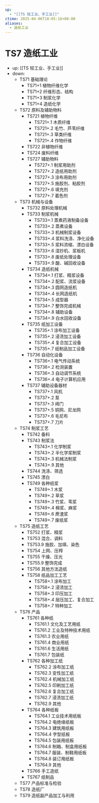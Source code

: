 ```yaml
---
up:
  - "[[TS 轻工业、手工业]]"
ctime: 2025-04-06T18:05:16+08:00
aliases:
  - 造纸工业
---
```


# TS7 造纸工业

- up: [[TS 轻工业、手工业]]
- down:	
	- TS71 基础理论
		- TS71+1 植物纤维化学
		- TS71+2 纤维形态、结构
		- TS71+3 制浆化学
		- TS71+4 造纸化学
	- TS72 原料及辅助物料
		- TS721 植物纤维
			- TS721+.1 木质纤维
			- TS721+.2 毛竹、芦苇纤维
			- TS721+.3 草类纤维
			- TS721+.4 作物纤维
		- TS722 非植物纤维
		- TS724 废料纤维
		- TS727 辅助物料
			- TS727+.1 制浆用助剂
			- TS727+.2 造纸用助剂
			- TS727+.3 涂布用助剂
			- TS727+.5 施胶剂、粘胶剂
			- TS727+.6 填充剂
			- TS727+.7 着色剂
	- TS73 机械与设备
		- TS732 原料处理机械
		- TS733 制浆机械
			- TS733+.1 蒸煮药液制备设备
			- TS733+.2 蒸煮设备
			- TS733+.3 机械制浆设备
			- TS733+.4 浆料洗涤、净化设备
			- TS733+.5 浆料浓缩、漂白设备
			- TS733+.6 湿抄机、浆板机
			- TS733+.8 废纸处理设备
			- TS733+.9 酸、碱回收设备
		- TS734 造纸机械
			- TS734+.1 打浆、精浆设备
			- TS734+.2 配浆、流浆设备
			- TS734+.3 圆网造纸机
			- TS734+.4 长网造纸机
			- TS734+.5 成型器
			- TS734+.7 整饰完成机械
			- TS734+.8 辅助设备
			- TS734+.9 白水回收设备
		- TS735 纸加工设备
			- TS735+.1 涂布加工设备
			- TS735+.2 浸渍加工设备
			- TS735+.4 复合加工设备
			- TS735+.7 纸制品加工设备
		- TS736 自动化设备
			- TS736+.1 电气传动系统
			- TS736+.2 检测装置
			- TS736+.3 自动调节系统
			- TS736+.4 电子计算机应用
		- TS737 辅助设备器材
			- TS737+.1 风机
			- TS737+.2 泵
			- TS737+.3 阀门
			- TS737+.5 铜网、尼龙网
			- TS737+.6 毛尼布
			- TS737+.7 刀片
	- TS74 制浆工艺
		- TS742 备料
		- TS743 制浆法
			- TS743+.1 化学制浆
			- TS743+.2 半化学浆制浆
			- TS743+.3 机械法制浆
			- TS743+.9 其他
		- TS744 洗涤、筛选
		- TS745 漂白
		- TS749 各种纸浆
			- TS749+.1 木浆
			- TS749+.2 草浆
			- TS749+.3 竹浆、苇浆
			- TS749+.4 棉浆、麻浆
			- TS749+.6 蔗渣浆
			- TS749+.7 废纸浆
	- TS75 造纸工艺
		- TS752 打浆、精浆
		- TS753 混合、调料
		- TS753.9 施胶、加填、染色
		- TS754 上网、压榨
		- TS755 干燥、压光
		- TS755.9 整饰完成
		- TS756 其他方法造纸
		- TS758 纸品加工工艺
			- TS758+.1 涂布加工
			- TS758+.2 浸渍加工
			- TS758+.3 印压加工
			- TS758+.4 层压加工、复合加工
			- TS758+.7 特种加工
	- TS76 产品
		- TS761 各种纸
			- TS761.1 文化及工艺用纸
			- TS761.2 工业及特种技术用纸
			- TS761.3 农业用纸
			- TS761.4 商业用纸
			- TS761.6 生活用纸
			- TS761.7 包装纸
		- TS762 各种加工纸
			- TS762.2 涂布加工纸
			- TS762.3 变性加工纸
			- TS762.4 机械加工纸
			- TS762.5 印刷加工纸
			- TS762.6 复合加工纸
			- TS762.7 浸渍加工纸
			- TS762.9 其他
		- TS764 各种纸板
			- TS764.1 工业技术用纸板
			- TS764.2 电绝缘纸板
			- TS764.3 建筑用纸板
			- TS764.4 字型纸板
			- TS764.5 包装用纸板
			- TS764.6 制箱、制盒用纸板
			- TS764.7 服装、制鞋用纸板
			- TS764.8 装订用纸板
			- TS764.9 其他
		- TS766 手工造纸
		- TS767 纸制品
	- TS77 产品标准与检验
	- TS78 造纸厂
	- TS79 造纸副产品加工与利用
		
